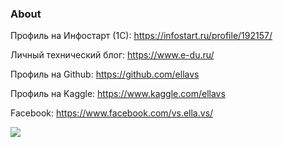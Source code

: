 ### About

Профиль на Инфостарт (1С): https://infostart.ru/profile/192157/

Личный технический блог: https://www.e-du.ru/

Профиль на Github: https://github.com/ellavs

Профиль на Kaggle: https://www.kaggle.com/ellavs

Facebook: https://www.facebook.com/vs.ella.vs/

<!--
**ellavs/ellavs** is a ✨ _special_ ✨ repository because its `README.md` (this file) appears on your GitHub profile.

Here are some ideas to get you started:

- 🔭 I’m currently working on ...
- 🌱 I’m currently learning ...
- 👯 I’m looking to collaborate on ...
- 🤔 I’m looking for help with ...
- 💬 Ask me about ...
- 📫 How to reach me: ...
- 😄 Pronouns: ...
- ⚡ Fun fact: ...
-->

[![](https://mermaid.ink/img/pako:eNpNjs9KA0EMxl8l5KRQFFEU5ibWm0plrnuJu9Ed6c6UafawlIIo3nyJvoIi-If6DJk36hQdMBDyfV9-gSywDg2jQYD70EfPQ-UhlziZMugqPeq7fsF2pGdd649-537TD_2EnfSUHrJ7zcg6vez-XgIc6MrASXGXFuz1hYHjEpyBbSnOYB9O7WTvisXAUdlNBmmDN3BYgjEJga0d-5r_xTjCjmNHrsmvL7ZphdJyxxWaLG9onlXll5nrZw0JnzdOQkRzS9M5j5B6CXbwNRqJPRdo7OguUvdHLTeTBWbH)](https://mermaid-js.github.io/mermaid-live-editor/edit#pako:eNpNjs9KA0EMxl8l5KRQFFEU5ibWm0plrnuJu9Ed6c6UafawlIIo3nyJvoIi-If6DJk36hQdMBDyfV9-gSywDg2jQYD70EfPQ-UhlziZMugqPeq7fsF2pGdd649-537TD_2EnfSUHrJ7zcg6vez-XgIc6MrASXGXFuz1hYHjEpyBbSnOYB9O7WTvisXAUdlNBmmDN3BYgjEJga0d-5r_xTjCjmNHrsmvL7ZphdJyxxWaLG9onlXll5nrZw0JnzdOQkRzS9M5j5B6CXbwNRqJPRdo7OguUvdHLTeTBWbH)
